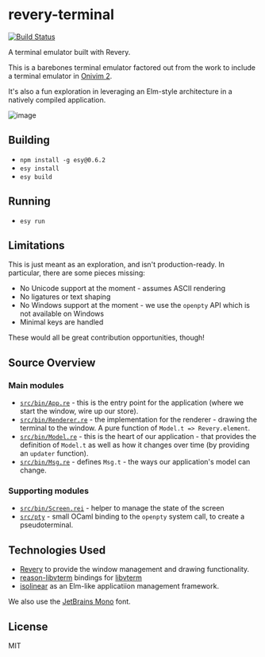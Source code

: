 # revery-terminal

[![Build Status](https://dev.azure.com/revery-ui/revery/_apis/build/status/revery-ui.revery-terminal?branchName=master)](https://dev.azure.com/revery-ui/revery/_build/latest?definitionId=25&branchName=master)

A terminal emulator built with Revery.

This is a barebones terminal emulator factored out from the work to include a terminal emulator in [Onivim 2](https://github.com/onivim/oni2).

It's also a fun exploration in leveraging an Elm-style architecture in a natively compiled application.

![image](https://user-images.githubusercontent.com/13532591/74748975-3fbbf300-521e-11ea-8583-9ae1d4a18c35.png)

## Building

- `npm install -g esy@0.6.2`
- `esy install`
- `esy build`

## Running

- `esy run`

## Limitations

This is just meant as an exploration, and isn't production-ready. In particular, there are some pieces missing:

- No Unicode support at the moment - assumes ASCII rendering
- No ligatures or text shaping
- No Windows support at the moment - we use the `openpty` API which is not available on Windows
- Minimal keys are handled

These would all be great contribution opportunities, though!

## Source Overview

### Main modules

- [`src/bin/App.re`](src/bin/App.re) - this is the entry point for the application (where we start the window, wire up our store).
- [`src/bin/Renderer.re`](src/bin/Renderer.re) - the implementation for the renderer - drawing the terminal to the window. A pure function of `Model.t => Revery.element`.
- [`src/bin/Model.re`](src/bin/Model.re) - this is the heart of our application - that provides the definition of `Model.t` as well as how it changes over time (by providing an `updater` function).
- [`src/bin/Msg.re`](src/bin/Msg.re) - defines `Msg.t` - the ways our application's model can change.

### Supporting modules

- [`src/bin/Screen.rei`](src/bin/Screen.rei) - helper to manage the state of the screen
- [`src/pty`](src/pty) - small OCaml binding to the `openpty` system call, to create a pseudoterminal.

## Technologies Used

- [Revery](https://github.com/revery-ui/revery) to provide the window management and drawing functionality.
- [reason-libvterm](https://github.com/revery-ui/reason-libvterm) bindings for [libvterm](http://www.leonerd.org.uk/code/libvterm)
- [isolinear](https://github.com/bryphe/isolinear) as an Elm-like applicatiion management framework.

We also use the [JetBrains Mono](https://www.jetbrains.com/lp/mono/) font.

## License

MIT

